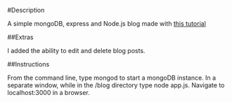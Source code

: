 #Description

A simple mongoDB, express and Node.js blog made with [this tutorial](http://howtonode.org/express-mongodb)

##Extras

I added the ability to edit and delete blog posts.

##Instructions

From the command line, type mongod to start a mongoDB instance. In a separate window, while in the /blog directory type node app.js. Navigate to localhost:3000 in a browser.